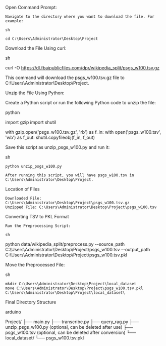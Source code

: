 Open Command Prompt:

    Navigate to the directory where you want to download the file. For example:

    sh

    cd C:\Users\Administrator\Desktop\Project

Download the File Using curl:

sh

curl -O https://dl.fbaipublicfiles.com/dpr/wikipedia_split/psgs_w100.tsv.gz

This command will download the psgs_w100.tsv.gz file to C:\Users\Administrator\Desktop\Project.

Unzip the File Using Python:

Create a Python script or run the following Python code to unzip the file:

python

import gzip
import shutil

with gzip.open('psgs_w100.tsv.gz', 'rb') as f_in:
    with open('psgs_w100.tsv', 'wb') as f_out:
        shutil.copyfileobj(f_in, f_out)

Save this script as unzip_psgs_w100.py and run it:

sh

    python unzip_psgs_w100.py

    After running this script, you will have psgs_w100.tsv in C:\Users\Administrator\Desktop\Project.

Location of Files

    Downloaded File: C:\Users\Administrator\Desktop\Project\psgs_w100.tsv.gz
    Unzipped File: C:\Users\Administrator\Desktop\Project\psgs_w100.tsv

Converting TSV to PKL Format

    Run the Preprocessing Script:

    sh

python data/wikipedia_split/preprocess.py --source_path C:\Users\Administrator\Desktop\Project\psgs_w100.tsv --output_path C:\Users\Administrator\Desktop\Project\psgs_w100.tsv.pkl

Move the Preprocessed File:

sh

    mkdir C:\Users\Administrator\Desktop\Project\local_dataset
    move C:\Users\Administrator\Desktop\Project\psgs_w100.tsv.pkl C:\Users\Administrator\Desktop\Project\local_dataset\

Final Directory Structure

arduino

Project/
├── main.py
├── transcribe.py
├── query_rag.py
├── unzip_psgs_w100.py (optional, can be deleted after use)
├── psgs_w100.tsv (optional, can be deleted after conversion)
└── local_dataset/
    └── psgs_w100.tsv.pkl
